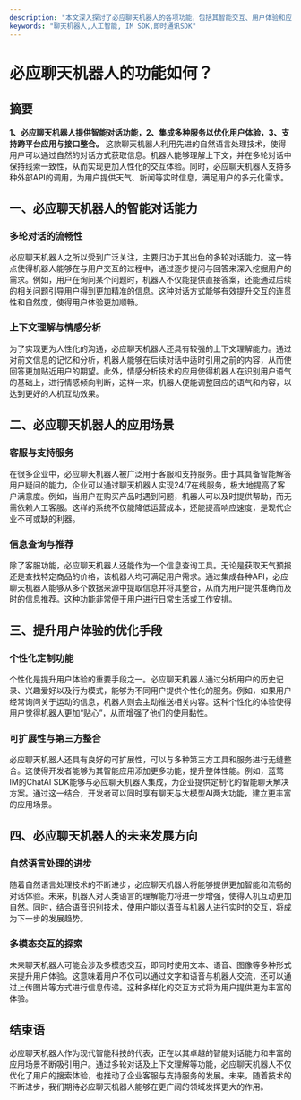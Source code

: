 ```yaml
---
description: "本文深入探讨了必应聊天机器人的各项功能，包括其智能交互、用户体验和应用场景等，为读者提供全面的了解。"
keywords: "聊天机器人,人工智能, IM SDK,即时通讯SDK"
---
```

# 必应聊天机器人的功能如何？

## 摘要

**1、必应聊天机器人提供智能对话功能，2、集成多种服务以优化用户体验，3、支持跨平台应用与接口整合。** 这款聊天机器人利用先进的自然语言处理技术，使得用户可以通过自然的对话方式获取信息。机器人能够理解上下文，并在多轮对话中保持线索一致性，从而实现更加人性化的交互体验。同时，必应聊天机器人支持多种外部API的调用，为用户提供天气、新闻等实时信息，满足用户的多元化需求。

## 一、必应聊天机器人的智能对话能力

### 多轮对话的流畅性

必应聊天机器人之所以受到广泛关注，主要归功于其出色的多轮对话能力。这一特点使得机器人能够在与用户交互的过程中，通过逐步提问与回答来深入挖掘用户的需求。例如，用户在询问某个问题时，机器人不仅能提供直接答案，还能通过后续的相关问题引导用户得到更加精准的信息。这种对话方式能够有效提升交互的连贯性和自然度，使得用户体验更加顺畅。

### 上下文理解与情感分析

为了实现更为人性化的沟通，必应聊天机器人还具有较强的上下文理解能力。通过对前文信息的记忆和分析，机器人能够在后续对话中适时引用之前的内容，从而使回答更加贴近用户的期望。此外，情感分析技术的应用使得机器人在识别用户语气的基础上，进行情感倾向判断，这样一来，机器人便能调整回应的语气和内容，以达到更好的人机互动效果。

## 二、必应聊天机器人的应用场景

### 客服与支持服务

在很多企业中，必应聊天机器人被广泛用于客服和支持服务。由于其具备智能解答用户疑问的能力，企业可以通过聊天机器人实现24/7在线服务，极大地提高了客户满意度。例如，当用户在购买产品时遇到问题，机器人可以及时提供帮助，而无需依赖人工客服。这样的系统不仅能降低运营成本，还能提高响应速度，是现代企业不可或缺的利器。

### 信息查询与推荐

除了客服功能，必应聊天机器人还能作为一个信息查询工具。无论是获取天气预报还是查找特定商品的价格，该机器人均可满足用户需求。通过集成各种API，必应聊天机器人能够从多个数据来源中提取信息并将其整合，从而为用户提供准确而及时的信息推荐。这种功能非常便于用户进行日常生活或工作安排。

## 三、提升用户体验的优化手段

### 个性化定制功能

个性化是提升用户体验的重要手段之一。必应聊天机器人通过分析用户的历史记录、兴趣爱好以及行为模式，能够为不同用户提供个性化的服务。例如，如果用户经常询问关于运动的信息，机器人则会主动推送相关内容。这种个性化的体验使得用户觉得机器人更加“贴心”，从而增强了他们的使用黏性。

### 可扩展性与第三方整合

必应聊天机器人还具有良好的可扩展性，可以与多种第三方工具和服务进行无缝整合。这使得开发者能够为其智能应用添加更多功能，提升整体性能。例如，蓝莺IM的ChatAI SDK能够与必应聊天机器人集成，为企业提供定制化的智能聊天解决方案。通过这一结合，开发者可以同时享有聊天与大模型AI两大功能，建立更丰富的应用场景。

## 四、必应聊天机器人的未来发展方向

### 自然语言处理的进步

随着自然语言处理技术的不断进步，必应聊天机器人将能够提供更加智能和流畅的对话体验。未来，机器人对人类语言的理解能力将进一步增强，使得人机互动更加自然。同时，结合语音识别技术，使用户能以语音与机器人进行实时的交互，将成为下一步的发展趋势。

### 多模态交互的探索

未来聊天机器人可能会涉及多模态交互，即同时使用文本、语音、图像等多种形式来提升用户体验。这意味着用户不仅可以通过文字和语音与机器人交流，还可以通过上传图片等方式进行信息传递。这种多样化的交互方式将为用户提供更为丰富的体验。

## 结束语

必应聊天机器人作为现代智能科技的代表，正在以其卓越的智能对话能力和丰富的应用场景不断吸引用户。通过多轮对话及上下文理解等功能，必应聊天机器人不仅优化了用户的搜索体验，也推动了企业客服与支持服务的发展。未来，随着技术的不断进步，我们期待必应聊天机器人能够在更广阔的领域发挥更大的作用。
